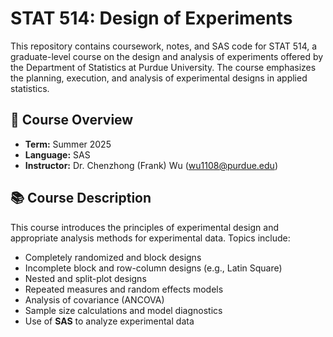 # STAT 514: Design of Experiments

This repository contains coursework, notes, and SAS code for STAT 514, a graduate-level course on the design and analysis of experiments offered by the Department of Statistics at Purdue University. The course emphasizes the planning, execution, and analysis of experimental designs in applied statistics.

## 📘 Course Overview

- **Term:** Summer 2025  
- **Language:** SAS
- **Instructor:** Dr. Chenzhong (Frank) Wu ([wu1108@purdue.edu](mailto:wu1108@purdue.edu))

## 📚 Course Description

This course introduces the principles of experimental design and appropriate analysis methods for experimental data. Topics include:

- Completely randomized and block designs
- Incomplete block and row-column designs (e.g., Latin Square)
- Nested and split-plot designs
- Repeated measures and random effects models
- Analysis of covariance (ANCOVA)
- Sample size calculations and model diagnostics
- Use of **SAS** to analyze experimental data
